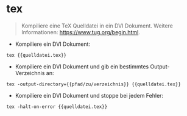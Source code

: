 # tex

> Kompiliere eine TeX Quelldatei in ein DVI Dokument.
> Weitere Informationen: <https://www.tug.org/begin.html>.

- Kompiliere ein DVI Dokument:

`tex {{quelldatei.tex}}`

- Kompiliere ein DVI Dokument und gib ein bestimmtes Output-Verzeichnis an:

`tex -output-directory={{pfad/zu/verzeichnis}} {{quelldatei.tex}}`

- Kompiliere ein DVI Dokument und stoppe bei jedem Fehler:

`tex -halt-on-error {{quelldatei.tex}}`
